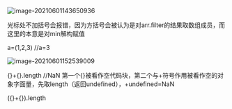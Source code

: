![image-20210601143650936](https://i.loli.net/2021/06/01/viDmUyLcWs9f485.png)

光标处不加括号会报错，因为方括号会被认为是对arr.filter的结果取数组成员，而这里的本意是对min解构赋值



a=(1,2,3)  //a=3





![image-20210601152539009](https://i.loli.net/2021/06/01/H9CwYM75r4Nn8js.png)

{}+{}.length   //NaN 第一个{}被看作空代码块，第二个与+符号作用被看作空的对象字面量，先取length（返回undefined），+undefined=NaN

({}+{}).length  

